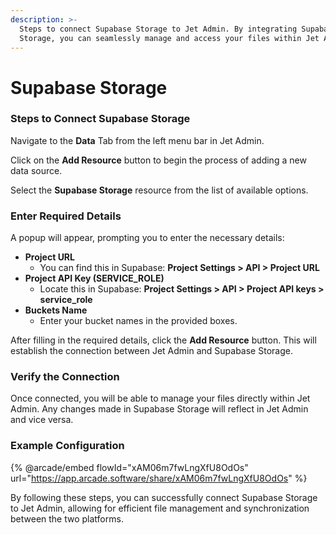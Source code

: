 ```yaml
---
description: >-
  Steps to connect Supabase Storage to Jet Admin. By integrating Supabase
  Storage, you can seamlessly manage and access your files within Jet Admin.
---
```


# Supabase Storage

### Steps to Connect Supabase Storage

Navigate to the **Data** Tab from the left menu bar in Jet Admin.

Click on the **Add Resource** button to begin the process of adding a new data source.

Select the **Supabase Storage** resource from the list of available options.

### Enter Required Details

A popup will appear, prompting you to enter the necessary details:

* **Project URL**
  * You can find this in Supabase: **Project Settings > API > Project URL**
* **Project API Key (SERVICE\_ROLE)**
  * Locate this in Supabase: **Project Settings > API > Project API keys > service\_role**
* **Buckets Name**
  * Enter your bucket names in the provided boxes.

After filling in the required details, click the **Add Resource** button. This will establish the connection between Jet Admin and Supabase Storage.

### Verify the Connection

Once connected, you will be able to manage your files directly within Jet Admin. Any changes made in Supabase Storage will reflect in Jet Admin and vice versa.

### Example Configuration

{% @arcade/embed flowId="xAM06m7fwLngXfU8OdOs" url="https://app.arcade.software/share/xAM06m7fwLngXfU8OdOs" %}

By following these steps, you can successfully connect Supabase Storage to Jet Admin, allowing for efficient file management and synchronization between the two platforms.
